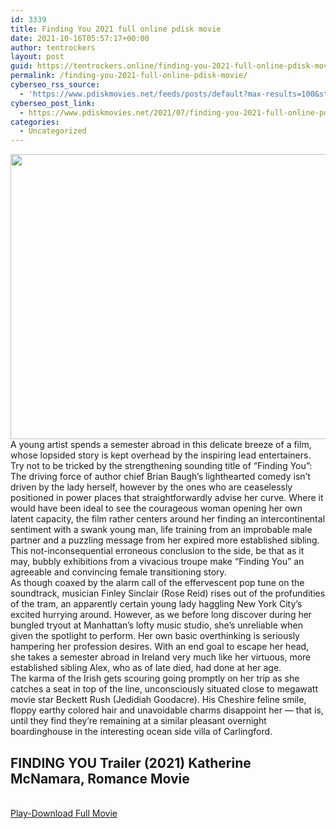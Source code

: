 ```yaml
---
id: 3339
title: Finding You 2021 full online pdisk movie
date: 2021-10-16T05:57:17+00:00
author: tentrockers
layout: post
guid: https://tentrockers.online/finding-you-2021-full-online-pdisk-movie/
permalink: /finding-you-2021-full-online-pdisk-movie/
cyberseo_rss_source:
  - 'https://www.pdiskmovies.net/feeds/posts/default?max-results=100&start-index=1101'
cyberseo_post_link:
  - https://www.pdiskmovies.net/2021/07/finding-you-2021-full-online-pdisk-movie.html
categories:
  - Uncategorized
---
```

<div class="separator">
  <a href="https://1.bp.blogspot.com/-GluX2tlh-6g/YP7KReiW56I/AAAAAAAAZyE/rb2ROZIaGrgV51l0dGXglBp2hrhNcrSvwCLcBGAsYHQ/s1240/Finding%2BYou%2B2021%2Bfull%2Bonline%2Bpdisk%2Bmovie.png"><img loading="lazy" border="0" data-original-height="884" data-original-width="1240" height="456" src="https://1.bp.blogspot.com/-GluX2tlh-6g/YP7KReiW56I/AAAAAAAAZyE/rb2ROZIaGrgV51l0dGXglBp2hrhNcrSvwCLcBGAsYHQ/w640-h456/Finding%2BYou%2B2021%2Bfull%2Bonline%2Bpdisk%2Bmovie.png" width="640" /></a>
</div>



<div>
  <div>
    <span>A young artist spends a semester abroad in this delicate breeze of a film, whose lopsided story is kept overhead by the inspiring lead entertainers.&nbsp;</span>
  </div>
  
  <div>
    <span>Try not to be tricked by the strengthening sounding title of &#8220;Finding You&#8221;: The driving force of author chief Brian Baugh&#8217;s lighthearted comedy isn&#8217;t driven by the lady herself, however by the ones who are ceaselessly positioned in power places that straightforwardly advise her curve. Where it would have been ideal to see the courageous woman opening her own latent capacity, the film rather centers around her finding an intercontinental sentiment with a swank young man, life training from an improbable male partner and a puzzling message from her expired more established sibling. This not-inconsequential erroneous conclusion to the side, be that as it may, bubbly exhibitions from a vivacious troupe make &#8220;Finding You&#8221; an agreeable and convincing female transitioning story.&nbsp;</span>
  </div>
  
  <div>
    <span>As though coaxed by the alarm call of the effervescent pop tune on the soundtrack, musician Finley Sinclair (Rose Reid) rises out of the profundities of the tram, an apparently certain young lady haggling New York City&#8217;s excited hurrying around. However, as we before long discover during her bungled tryout at Manhattan&#8217;s lofty music studio, she&#8217;s unreliable when given the spotlight to perform. Her own basic overthinking is seriously hampering her profession desires. With an end goal to escape her head, she takes a semester abroad in Ireland very much like her virtuous, more established sibling Alex, who as of late died, had done at her age.&nbsp;</span>
  </div>
  
  <div>
    <span>The karma of the Irish gets scouring going promptly on her trip as she catches a seat in top of the line, unconsciously situated close to megawatt movie star Beckett Rush (Jedidiah Goodacre). His Cheshire feline smile, floppy earthy colored hair and unavoidable charms disappoint her — that is, until they find they&#8217;re remaining at a similar pleasant overnight boardinghouse in the interesting ocean side villa of Carlingford.</span>
  </div>
</div>

## <span>FINDING YOU Trailer (2021) Katherine McNamara, Romance Movie</span>

  
<a href="https://www.pdisk.net/share-video?videoid=nv2had001yho" onclick="window.open('https://www.pdisk.net/share-video?videoid=nv2had001yho'); return false;" target="popup" rel="noopener"><br /> Play-Download Full Movie<br /> </a>